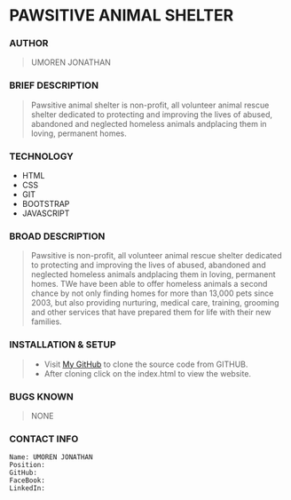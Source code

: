 # PAWSITIVE ANIMAL SHELTER

### AUTHOR
> UMOREN JONATHAN

### BRIEF DESCRIPTION
> Pawsitive animal shelter is non-profit, all volunteer animal rescue shelter dedicated to protecting and
improving the lives of abused, abandoned and neglected homeless animals andplacing them
in loving, permanent homes. 

### TECHNOLOGY
* HTML
* CSS
* GIT
* BOOTSTRAP
* JAVASCRIPT

### BROAD DESCRIPTION
> Pawsitive is non-profit, all volunteer animal rescue shelter dedicated to protecting and
improving the lives of abused, abandoned and neglected homeless animals andplacing them
in loving, permanent homes. TWe have been able to offer homeless animals a second chance by not only finding homes for more than 13,000 pets since 2003, but also providing nurturing, medical care, training, grooming and other services that have prepared them for life with their new families.

### INSTALLATION & SETUP
> * Visit [My GitHub](https://github.com/JoeyXaxa/Resort-Website) to clone the source code from GITHUB.
> * After cloning click on the index.html to view the website.

### BUGS KNOWN
> NONE

<!-- ### LICENSE
> Project made use of MIT License -->

### CONTACT INFO
    Name: UMOREN JONATHAN
    Position:
    GitHub:
    FaceBook: 
    LinkedIn:
